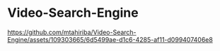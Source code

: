 # Video-Search-Engine


https://github.com/mtahiriba/Video-Search-Engine/assets/109303665/6d5499ae-d1c6-4285-af11-d099407406e8

